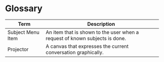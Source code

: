 # Glossary

| Term              | Description                                                                 |
|-------------------|-----------------------------------------------------------------------------|
| Subject Menu Item | An item that is shown to the user when a request of known subjects is done. |
| Projector         | A canvas that expresses the current conversation graphically.               |
